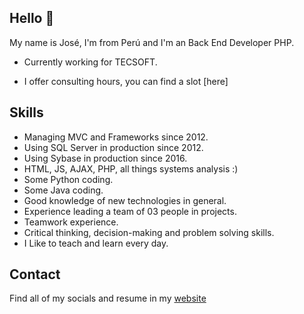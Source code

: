 ## Hello 👋

My name is José, I'm from Perú and I'm an Back End Developer PHP.

* Currently working for TECSOFT.
<!-- * I have a [YouTube channel](https://youtube.com/peladonerd) (in Spanish) about SRE technologies like Docker and Kubernetes. -->
* I offer consulting hours, you can find a slot [here]<!--(https://peladonerd.as.me)-->

## Skills

* Managing MVC and Frameworks since 2012. 
* Using SQL Server in production since 2012.
* Using Sybase in production since 2016.
* HTML, JS, AJAX, PHP, all things systems analysis :)
* Some Python coding.
* Some Java coding.
* Good knowledge of new technologies in general.
* Experience leading a team of 03 people in projects.
* Teamwork experience.
* Critical thinking, decision-making and problem solving skills.
* I Like to teach and learn every day.

## Contact

Find all of my socials and resume in my [website](http://solucionesjv.com)
